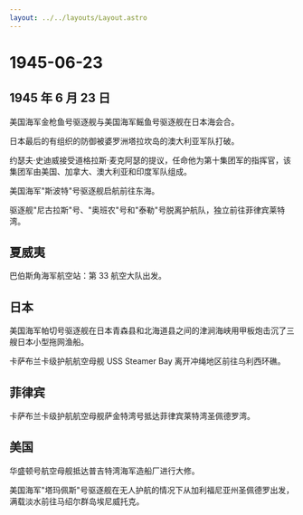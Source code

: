 ```yaml
---
layout: ../../layouts/Layout.astro
---
```


# 1945-06-23

## 1945 年 6 月 23 日

美国海军金枪鱼号驱逐舰与美国海军鳐鱼号驱逐舰在日本海会合。

日本最后的有组织的防御被婆罗洲塔拉坎岛的澳大利亚军队打破。

约瑟夫·史迪威接受道格拉斯·麦克阿瑟的提议，任命他为第十集团军的指挥官，该集团军由美国、加拿大、澳大利亚和印度军队组成。

美国海军"斯波特"号驱逐舰启航前往东海。

驱逐舰"尼古拉斯"号、"奥班农"号和"泰勒"号脱离护航队，独立前往菲律宾莱特湾。

## 夏威夷

巴伯斯角海军航空站：第 33 航空大队出发。

## 日本

美国海军帕切号驱逐舰在日本青森县和北海道县之间的津涧海峡用甲板炮击沉了三艘日本小型拖网渔船。

卡萨布兰卡级护航航空母舰 USS Steamer Bay 离开冲绳地区前往乌利西环礁。

## 菲律宾

卡萨布兰卡级护航航空母舰萨金特湾号抵达菲律宾莱特湾圣佩德罗湾。

## 美国

华盛顿号航空母舰抵达普吉特湾海军造船厂进行大修。

美国海军"塔玛佩斯"号驱逐舰在无人护航的情况下从加利福尼亚州圣佩德罗出发，满载淡水前往马绍尔群岛埃尼威托克。